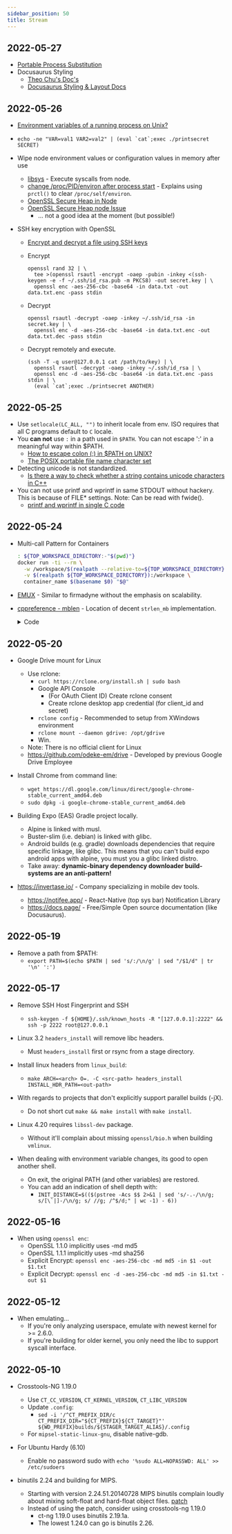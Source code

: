 ```yaml
---
sidebar_position: 50
title: Stream
---
```


## 2022-05-27

- [Portable Process Substitution](https://unix.stackexchange.com/questions/309547/what-is-the-portable-posix-way-to-achieve-process-substitution)
- Docusaurus Styling
  - [Theo Chu's Doc's](https://theochu.com/docusaurus/styling/)
  - [Docusaurus Styling & Layout Docs](https://docusaurus.io/docs/styling-layout)

## 2022-05-26

- [Environment variables of a running process on Unix?](https://serverfault.com/questions/66363/environment-variables-of-a-running-process-on-unix)
- ``echo -ne "VAR=val1 VAR2=val2" | (eval `cat`;exec ./printsecret SECRET)``
- Wipe node environment values or configuration values in memory after use
  - [libsys](https://github.com/streamich/libsys) - Execute syscalls from node.
  - [change /proc/PID/environ after process start](https://unix.stackexchange.com/questions/302948/change-proc-pid-environ-after-process-start) - Explains using `prctl()` to clear `/proc/self/environ`.
  - [OpenSSL Secure Heap in Node](https://github.com/nodejs/node/pull/36779)
  - [OpenSSL Secure Heap node Issue](https://github.com/nodejs/node/issues/30956)
    - ... not a good idea at the moment (but possible!)

- SSH key encryption with OpenSSL
  - [Encrypt and decrypt a file using SSH keys](https://www.bjornjohansen.com/encrypt-file-using-ssh-key)

  - Encrypt
  
      ```
      openssl rand 32 | \
        tee >(openssl rsautl -encrypt -oaep -pubin -inkey <(ssh-keygen -e -f ~/.ssh/id_rsa.pub -m PKCS8) -out secret.key | \
        openssl enc -aes-256-cbc -base64 -in data.txt -out data.txt.enc -pass stdin
      ```

  - Decrypt

      ```
      openssl rsautl -decrypt -oaep -inkey ~/.ssh/id_rsa -in secret.key | \
        openssl enc -d -aes-256-cbc -base64 -in data.txt.enc -out data.txt.dec -pass stdin
      ```
  
  - Decrypt remotely and execute.

      ```
      (ssh -T -q user@127.0.0.1 cat /path/to/key) | \
        openssl rsautl -decrypt -oaep -inkey ~/.ssh/id_rsa | \
        openssl enc -d -aes-256-cbc -base64 -in data.txt.enc -pass stdin | \
        (eval `cat`;exec ./printsecret ANOTHER)
      ```

## 2022-05-25

- Use `setlocale(LC_ALL, "")` to inherit locale from env. ISO requires that all C programs default to `C` locale.
- You **can not** use `:` in a path used in `$PATH`. You can not escape ':' in a meaningful way within $PATH.
  - [How to escape colon (:) in $PATH on UNIX?](https://stackoverflow.com/questions/14661373/how-to-escape-colon-in-path-on-unix)
  - [The POSIX portable file name character set](https://www.ibm.com/docs/en/zos/2.3.0?topic=locales-posix-portable-file-name-character-set)
- Detecting unicode is not standardized.
  - [Is there a way to check whether a string contains unicode characters in C++](https://stackoverflow.com/questions/27522421/is-there-a-way-to-check-whether-a-string-contains-unicode-characters-in-c)
- You can not use printf and wprintf in same STDOUT without hackery. This is because of FILE* settings. Note: Can be read with fwide().
  - [printf and wprintf in single C code](https://stackoverflow.com/questions/8681623/printf-and-wprintf-in-single-c-code)

## 2022-05-24

- Multi-call Pattern for Containers
  
    ```sh
    : ${TOP_WORKSPACE_DIRECTORY:-"$(pwd)"}
    docker run -ti --rm \
      -w /workspace/$(realpath --relative-to=${TOP_WORKSPACE_DIRECTORY} $(pwd)) \
      -v $(realpath ${TOP_WORKSPACE_DIRECTORY}):/workspace \
      container_name $(basename $0) "$@"
    ```
- [EMUX](https://github.com/therealsaumil/emux) - Similar to firmadyne without the emphasis on scalability.
- [cppreference - mblen](https://en.cppreference.com/w/c/string/multibyte/mblen) - Location of decent `strlen_mb` implementation.
    <details><summary>Code</summary>

    ```c
    #include <string.h>
    #include <stdlib.h>
    #include <locale.h>
    #include <stdio.h>
    
    // the number of characters in a multibyte string is the sum of mblen()'s
    // note: the simpler approach is mbstowcs(NULL, str, sz)
    size_t strlen_mb(const char* ptr)
    {
        size_t result = 0;
        const char* end = ptr + strlen(ptr);
        mblen(NULL, 0); // reset the conversion state
        while(ptr < end) {
            int next = mblen(ptr, end - ptr);
            if(next == -1) {
              perror("strlen_mb");
              break;
            }
            ptr += next;
            ++result;
        }
        return result;
    }
    ```

    </details>


## 2022-05-20
 
- Google Drive mount for Linux
  - Use rclone:
    - `curl https://rclone.org/install.sh | sudo bash`
    - Google API Console
      - (For OAuth Client ID) Create rclone consent
      - Create rclone desktop app credential (for client_id and secret)
    - `rclone config` - Recommended to setup from XWindows environment
    - `rclone mount --daemon gdrive: /opt/gdrive`
    - Win.
  - Note: There is no official client for Linux
  - https://github.com/odeke-em/drive - Developed by previous Google Drive Employee

- Install Chrome from command line:
  - `wget https://dl.google.com/linux/direct/google-chrome-stable_current_amd64.deb`
  - `sudo dpkg -i google-chrome-stable_current_amd64.deb`

- Building Expo (EAS) Gradle project locally.
  - Alpine is linked with musl.
  - Buster-slim (i.e. debian) is linked with glibc.
  - Android builds (e.g. gradle) downloads dependencies that require specific linkage, like glibc. This means that you can't build expo android apps with alpine, you must you a glibc linked distro. 
  - Take away: **dynamic-binary dependency downloader build-systems are an anti-pattern!**

- https://invertase.io/ - Company specializing in mobile dev tools.
  - https://notifee.app/ - React-Native (top sys bar) Notification Library
  - https://docs.page/ - Free/Simple Open source documentation (like Docusaurus).

## 2022-05-19

- Remove a path from $PATH: 
  - `export PATH=$(echo $PATH | sed 's/:/\n/g' | sed "/$1/d" | tr '\n' ':')`

## 2022-05-17

- Remove SSH Host Fingerprint and SSH
  - `ssh-keygen -f ${HOME}/.ssh/known_hosts -R "[127.0.0.1]:2222" && ssh -p 2222 root@127.0.0.1`

- Linux 3.2 `headers_install` will remove libc headers.
  - Must `headers_install` first or rsync from a stage directory.

- Install linux headers from `linux_build`:
  - `make ARCH=<arch> O=. -C <src-path> headers_install INSTALL_HDR_PATH=<out-path>`

- With regards to projects that don't explicitly support parallel builds (-jX).
  - Do not short cut `make && make install` with `make install`.

- Linux 4.20 requires `libssl-dev` package.
  - Without it'll complain about missing `openssl/bio.h` when building `vmlinux`.

- When dealing with environment variable changes, its good to open another shell.
  - On exit, the original PATH (and other variables) are restored.
  - You can add an indication of shell depth with:
    - ``INIT_DISTANCE=$(($(pstree -Acs $$ 2>&1 | sed 's/-.-/\n/g; s/[\`|]-/\n/g; s/ //g; /^$/d;" | wc -1) - 6))``

## 2022-05-16

- When using `openssl enc`:
  - OpenSSL 1.1.0 implicitly uses -md md5
  - OpenSSL 1.1.1 implicitly uses -md sha256
  - Explicit Encrypt: `openssl enc -aes-256-cbc -md md5 -in $1 -out $1.txt`
  - Explicit Decrypt: `openssl enc -d -aes-256-cbc -md md5 -in $1.txt -out $1`

## 2022-05-12

- When emulating...
  - If you're only analyzing userspace, emulate with newest kernel for >= 2.6.0.
  - If you're building for older kernel, you only need the libc to support syscall interface.

## 2022-05-10

- Crosstools-NG 1.19.0
  - Use `CT_CC_VERSION`, `CT_KERNEL_VERSION`, `CT_LIBC_VERSION`
  - Update `.config`:
    - `sed -i '/^CT_PREFIX_DIR/c CT_PREFIX_DIR="${CT_PREFIX}${CT_TARGET}"' ${WD_PREFIX}builds/${STAGER_TARGET_ALIAS}/.config`
  - For `mipsel-static-linux-gnu`, disable native-gdb.
    
- For Ubuntu Hardy (6.10)
  - Enable no password sudo with `echo '%sudo ALL=NOPASSWD: ALL' >> /etc/sudoers`

- binutils 2.24 and building for MIPS.
  - Starting with version 2.24.51.20140728 MIPS binutils complain loudly about mixing soft-float and hard-float object files. [patch](https://patchwork.linux-mips.org/project/linux-mips/patch/1415366034-356535-1-git-send-email-manuel.lauss@gmail.com/)
  - Instead of using the patch, consider using crosstools-ng 1.19.0
    - ct-ng 1.19.0 uses binutils 2.19.1a.
    - The lowest 1.24.0 can go is binutils 2.26.
